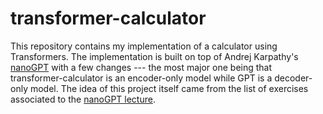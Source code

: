 # transformer-calculator
This repository contains my implementation of a calculator using Transformers. The implementation is built on top of Andrej Karpathy's [nanoGPT] with a few changes --- the most major one being that transformer-calculator is an encoder-only model while GPT is a decoder-only model. The idea of this project itself came from the list of exercises associated to the [nanoGPT lecture].



[nanoGPT]: https://github.com/karpathy/nanoGPT
[nanoGPT lecture]: https://www.youtube.com/watch?v=kCc8FmEb1nY&t=2709s
